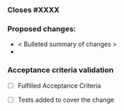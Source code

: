 ### Closes #XXXX

<!-- If only part of a change, use Part of #XXXX instead -->

<!-- summarize the problem described in the related issue -->

### Proposed changes:

- < Bulleted summary of changes >
-

<!-- Add detailed discussion of changes here -->
<!-- Insert screenshots if needed (drag images here) -->

### Acceptance criteria validation

<!-- Were you able to fully test the acceptance criteria on the related ticket? -->

- [ ] Fulfilled Acceptance Criteria

  <!-- If not, why not? -->

- [ ] Tests added to cover the change
  <!-- If not, why not? -->
